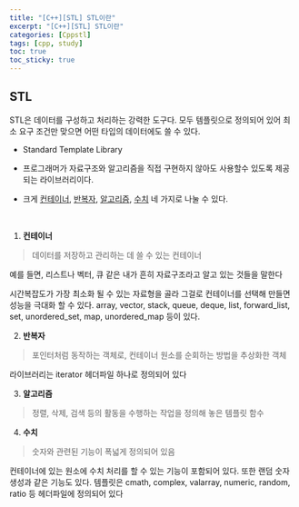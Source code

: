 ```yaml
---
title: "[C++][STL] STL이란"
excerpt: "[C++][STL] STL이란"
categories: [Cppstl]
tags: [cpp, study]
toc: true
toc_sticky: true
---
```


## STL

STL은 데이터를 구성하고 처리하는 강력한 도구다. 모두 템플릿으로 정의되어 있어 최소 요구 조건만 맞으면 어떤 타입의 데이터에도 쓸 수 있다. 

+ Standard Template Library

+ 프로그래머가 자료구조와 알고리즘을 직접 구현하지 않아도 사용할수 있도록 제공되는 라이브러리이다. 

+ 크게 <u>컨테이너</u>, <u>반복자</u>, <u>알고리즘</u>, <u>수치</u> 네 가지로 나눌 수 있다.

<br>

1. **컨테이너**

> 데이터를 저장하고 관리하는 데 쓸 수 있는 컨테이너

예를 들면, 리스트나 벡터, 큐 같은 내가 흔히 자료구조라고 알고 있는 것들을 말한다  

시간복잡도가 가장 최소화 될 수 있는 자료형을 골라 그걸로 컨테이너를 선택해 만들면 성능을 극대화 할 수 있다. array, vector, stack, queue, deque, list, forward_list, set, unordered_set, map, unordered_map 등이 있다. 

2. **반복자**

> 포인터처럼 동작하는 객체로, 컨테이너 원소를 순회하는 방법을 추상화한 객체

라이브러리는 iterator 헤더파일 하나로 정의되어 있다

3. **알고리즘**

> 정렬, 삭제, 검색 등의 활동을 수행하는 작업을 정의해 놓은 템플릿 함수

4. **수치**

> 숫자와 관련된 기능이 폭넓게 정의되어 있음

컨테이너에 있는 원소에 수치 처리를 할 수 있는 기능이 포함되어 있다. 또한 랜덤 숫자 생성과 같은 기능도 있다. 템플릿은 cmath, complex, valarray, numeric, random, ratio 등 헤더파일에 정의되어 있다

